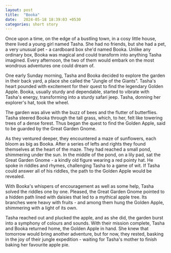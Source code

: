 ```yaml
---
layout: post
title:  "Booka"
date:   2024-05-18 18:39:03 +0530
categories: short story
---
```


Once upon a time, on the edge of a bustling town, in a cosy little house, there lived a young girl named Tasha. She had no friends, but she had a pet, a very unusual pet - a cardboard box she'd named Booka. Unlike any ordinary box, Booka was magical and could transform into anything Tasha imagined. Every afternoon, the two of them would embark on the most wondrous adventures one could dream of.

One early Sunday morning, Tasha and Booka decided to explore the garden in their back yard, a place she called the "Jungle of the Giants". Tasha's heart pounded with excitement for their quest to find the legendary Golden Apple. Booka, usually sturdy and dependable, started to vibrate with Tasha's energy, transforming into a sturdy safari jeep. Tasha, donning her explorer's hat, took the wheel.

The garden was alive with the buzz of bees and the flutter of butterflies. Tasha steered Booka through the tall grass, which, to her, felt like towering trees of a dense forest. Thus began the quest to find the Golden Apple, said to be guarded by the Great Garden Gnome.

As they ventured deeper, they encountered a maze of sunflowers, each bloom as big as Booka. After a series of lefts and rights they found themselves at the heart of the maze. They had reached a small pond, shimmering under the sun. In the middle of the pond, on a lily pad, sat the Great Garden Gnome - a kindly old figure wearing a red pointy hat. He spoke in riddles and rhymes, challenging Tasha to a game of wit. If Tasha could answer all of his riddles, the path to the Golden Apple would be revealed.

With Booka's whispers of encouragement as well as some help, Tasha solved the riddles one by one. Pleased, the Great Garden Gnome pointed to a hidden path lined with daisies that led to a mythical apple tree. Its branches were heavy with fruits - and among them hung the Golden Apple, shimmering with a light of its own.

Tasha reached out and plucked the apple, and as she did, the garden burst into a symphony of colours and sounds. With their mission complete, Tasha and Booka returned home, the Golden Apple in hand. She knew that tomorrow would bring another adventure, but for now, they rested, basking in the joy of their jungle expedition - waiting for Tasha's mother to finish baking her favourite apple pie.
